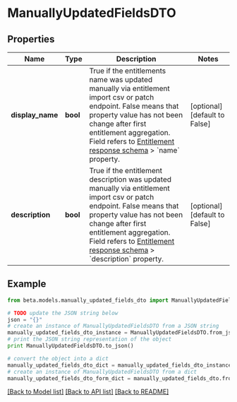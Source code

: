 # ManuallyUpdatedFieldsDTO


## Properties
Name | Type | Description | Notes
------------ | ------------- | ------------- | -------------
**display_name** | **bool** | True if the entitlements name was updated manually via entitlement import csv or patch endpoint.  False means that property value has not been change after first entitlement aggregation. Field refers to [Entitlement response schema](https://developer.sailpoint.com/idn/api/beta/get-entitlement) &gt; &#x60;name&#x60; property. | [optional] [default to False]
**description** | **bool** | True if the entitlement description was updated manually via entitlement import csv or patch endpoint.  False means that property value has not been change after first entitlement aggregation. Field refers to [Entitlement response schema](https://developer.sailpoint.com/idn/api/beta/get-entitlement) &gt; &#x60;description&#x60; property. | [optional] [default to False]

## Example

```python
from beta.models.manually_updated_fields_dto import ManuallyUpdatedFieldsDTO

# TODO update the JSON string below
json = "{}"
# create an instance of ManuallyUpdatedFieldsDTO from a JSON string
manually_updated_fields_dto_instance = ManuallyUpdatedFieldsDTO.from_json(json)
# print the JSON string representation of the object
print ManuallyUpdatedFieldsDTO.to_json()

# convert the object into a dict
manually_updated_fields_dto_dict = manually_updated_fields_dto_instance.to_dict()
# create an instance of ManuallyUpdatedFieldsDTO from a dict
manually_updated_fields_dto_form_dict = manually_updated_fields_dto.from_dict(manually_updated_fields_dto_dict)
```
[[Back to Model list]](../README.md#documentation-for-models) [[Back to API list]](../README.md#documentation-for-api-endpoints) [[Back to README]](../README.md)


